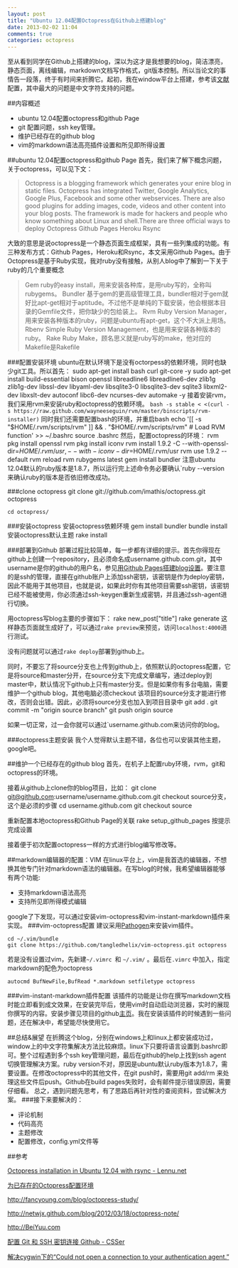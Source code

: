 ```yaml
---
layout: post
title: "Ubuntu 12.04配置Octopress在Github上搭建blog"
date: 2013-02-02 11:04
comments: true
categories: octopress 
---
```

  至从看到同学在Github上搭建的blog，深以为这才是我想要的blog，简洁漂亮，静态页面，离线编辑，markdown文档写作格式，git版本控制。所以当论文的事情告一段落，终于有时间来折腾它。起初，我在window平台上搭建，参考该[文献](http://shanewfx.github.com/blog/2012/02/16/bulid-blog-by-octopress/)配置，其中最大的问题是中文字符支持的问题。

##内容概述
* ubuntu 12.04配置octopress和github Page 
* git 配置问题，ssh key管理。
* 维护已经存在的github blog
* vim的markdown语法高亮插件设置和所见即所得设置

##ubuntu 12.04配置octopress和github Page 
  首先，我们来了解下概念问题，关于octopress，可以见下文：
> Octopress is a blogging framework which generates your enire blog in static files. Octopress has integrated Twitter, Google Analytics, Google Plus, Facebook and some other webservices. There are also good plugins for adding images, code, videos and other content into your blog posts. The framework is made for hackers and people who know something about Linux and shell.There are three official ways to deploy Octopress
Github Pages
Heroku
Rsync

大致的意思是说octopress是一个静态页面生成框架，具有一些列集成的功能。有三种发布方式：Github Pages，Heroku和Rsync，本文采用Github Pages。由于Octopress是基于Ruby实现，我对ruby没有接触，从别人blog中了解到一下关于ruby的几个重要概念
> Gem ruby的easy install，用来安装各种库，是用ruby写的，全称叫rubygems。
Bundler 基于gem的更高级管理工具，bundler相对于gem就好比apt-get相对于aptitude。不过他不是单纯的下载安装，他会根据本目录的Gemfile文件，把你缺少的包给装上。
Rvm Ruby Version Manager，用来安装各种版本的ruby，问题是ubuntu有apt-get，这个不大派上用场。
Rbenv Simple Ruby Version Management，也是用来安装各种版本的ruby。
Rake Ruby Make，顾名思义就是ruby写的make，他对应的Makefile是Rakefile
<!--more-->
###配置安装环境
ubuntu在默认环境下是没有octorpess的依赖环境，同时也缺少git工具。所以首先：
	sudo apt-get install bash curl git-core -y
	sudo apt-get install build-essential bison openssl libreadline6 libreadline6-dev zlib1g zlib1g-dev libssl-dev libyaml-dev libsqlite3-0 libsqlite3-dev sqlite3 libxml2-dev libxslt-dev autoconf libc6-dev ncurses-dev automake -y
接着安装rvm，我们采用rvm来安装ruby和octopress的依赖环境。
`bash -s stable < <(curl -s https://raw.github.com/wayneeseguin/rvm/master/binscripts/rvm-installer)`
同时我们还需要配置bash的环境，并重启bash
	echo '[[ -s "$HOME/.rvm/scripts/rvm" ]] && . "$HOME/.rvm/scripts/rvm" # Load RVM function' >> ~/.bashrc
	source .bashrc
然后，配置octopress的环境：
	rvm pkg install openssl
	rvm pkg install iconv
	rvm install 1.9.2 -C --with-openssl-dir=$HOME/.rvm/usr,--with-iconv-dir=$HOME/.rvm/usr
	rvm use 1.9.2 --default
	rvm reload
	rvm rubygems latest
	gem install bundler
注意ubuntu 12.04默认的ruby版本是1.8.7，所以运行完上述命令务必要确认`ruby --version 来确认ruby的版本是否依旧修改成功。

###clone octopress
	git clone git://github.com/imathis/octopress.git octopress

	cd octopress/

###安装octopress
安装octopress依赖环境
	gem install bundler
	bundle install
安装octopress默认主题
	rake install

###部署到Github
部署过程比较简单，每一步都有详细的提示。首先你得现在github上创建一个repository，且必须命名成username.github.com.git，其中username是你的github的用户名，参见[用Github Pages搭建blog设置](http://beiyuu.com/github-pages/)。要注意的是ssh的管理，直接在github账户上添加ssh密钥，该密钥是作为deploy密钥，因此不能用于其他项目，也就是说，如果此时你有其他项目需要ssh密钥，该密钥已经不能被使用，你必须通过ssh-keygen重新生成密钥，并且通过ssh-agent进行切换。

用octopress写blog主要的步骤如下：
	rake new_post["title"]
	rake generate
这样静态页面就生成好了，可以通过`rake preview`来预览，访问`localhost:4000`进行测试。

没有问题就可以通过`rake deploy`部署到github上。

同时，不要忘了将source分支也上传到github上，依照默认的octopress配置，它是将source和master分开，在source分支下完成文章编写，通过deploy到master中，默认情况下github上只有master分支。但是如果你有多台电脑，需要维护一个github blog，其他电脑必须checkout 该项目的source分支才能进行修改，否则会出错。因此，必须将source分支也加入到项目目录中
	git add .
	git commit -m "origin source branch"
	git push origin source

如果一切正常，过一会你就可以通过`username.github.com来访问你的blog。

###octopress主题安装
我个人觉得默认主题不错，各位也可以安装其他主题，google吧。

##维护一个已经存在的github blog
首先，在机子上配置ruby环境，rvm，git和octopress的环境。

接着从github上clone你的blog项目，比如：
	git clone git@github.com:username/username.github.com.git
checkout source分支，这个是必须的步骤
	cd username.github.com
	git checkout source

重新配置本地octopress和Github Page的关联
	rake setup_github_pages
按提示完成设置

接着便于初次配置octopress一样的方式进行blog编写修改等。


##markdown编辑器的配置：VIM
   在linux平台上，vim是我首选的编辑器，不想换其他专门针对markdown语法的编辑器。在写blog的时候，我希望编辑器能够有两个功能:

* 支持markdown语法高亮
* 支持所见即所得模式编辑

google了下发现，可以通过安装vim-octopress和vim-instant-markdown插件来实现。
###vim-octopress配置
   建议采用[Pathogen](https://github.com/tpope/vim-pathogen)来安装vim插件。

	cd ~/.vim/bundle
	git clone https://github.com/tangledhelix/vim-octopress.git octopress
  若是没有设置过vim，先新建`~/.vimrc `和 `~/.vim/` 。最后在`.vimrc` 中加入，指定markdown的配色为octopress

	autocmd BufNewFile,BufRead *.markdown setfiletype octopress

###vim-instant-markdown插件配置
  该插件的功能是让你在撰写markdown文档时能立即看到成文效果，在安装完毕后，使用vim时自动启动浏览器，实时的展现你撰写的内容。安装步骤见项目的github[主页](https://github.com/suan/vim-instant-markdown)。我在安装该插件的时候遇到一些问题，还在解决中，希望能尽快使用它。

##总结&展望
  在折腾这个blog，分别在windows上和linux上都安装成功过，window上的中文字符集解决方法比较麻烦。linux下只要将语言设置到.bashrc即可。整个过程遇到多个ssh key管理问题，最后在github的help上找到ssh agent切换管理解决方案。ruby version不对，原因是ubuntu默认ruby版本为1.8.7，需要设置。在修改octopress中的其他文件，在git push时，需要用git add/rm 来处理这些文件后push。Github在build pages失败时，会有邮件提示错误原因，需要仔细看。
  总之，遇到问题先思考，有了思路后再针对性的查阅资料，尝试解决方案。
###接下来要解决的：
* 评论机制
* 代码高亮
* 主题修改
* 配置修改，config.yml文件等

##参考

[Octopress installation in Ubuntu 12.04 with rsync - Lennu.net](http://www.lennu.net/2012/05/11/octopress-installation-in-ubuntu-12-dot-04-with-rsync/)

[为已存在的Octopress配置环境](http://xingfuqiu.com/blog/ubuntu-update-to-1204/)

http://fancyoung.com/blog/octopress-study/

http://netwjx.github.com/blog/2012/03/18/octopress-note/

http://BeiYuu.com

[配置 Git 和 SSH 密钥连接 Github - CSSer](http://www.csser.com/board/4f53875c55bdcb545c000d05)

[解决cygwin下的“Could not open a connection to your authentication agent.”](http://www.cnblogs.com/cheche/archive/2011/01/07/1918825.html)

